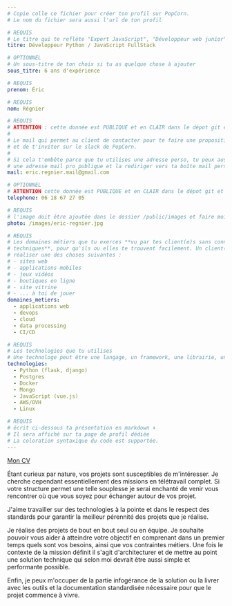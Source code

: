```yaml
---
# Copie colle ce fichier pour créer ton profil sur PopCorn.
# Le nom du fichier sera aussi l'url de ton profil

# REQUIS
# Le titre qui te refléte "Expert JavaScript", "Développeur web junior"
titre: Développeur Python / JavaScript FullStack

# OPTIONNEL
# Un sous-titre de ton choix si tu as quelque chose à ajouter
sous_titre: 6 ans d'expérience

# REQUIS
prenom: Éric

# REQUIS
nom: Régnier

# REQUIS
# ATTENTION : cette donnée est PUBLIQUE et en CLAIR dans le dépot git et sur le site
#
# Le mail qui permet au client de contacter pour te faire une proposition de projet
# et de t'inviter sur le slack de PopCorn.
#
# Si cela t'embête parce que tu utilises une adresse perso, tu peux aussi te créer
# une adresse mail pro publique et la rediriger vers ta boîte mail perso
mail: eric.regnier.mail@gmail.com

# OPTIONNEL
# ATTENTION cette donnée est PUBLIQUE et en CLAIR dans le dépot git et sur le site
telephone: 06 18 67 27 05

# REQUIS
# l'image doit être ajoutée dans le dossier /public/images et faire moins de 100ko ! Sa hauteur affichée sur le site sera de 300px, elle s'adaptera comme elle peut au responsive avec du css.
photo: /images/eric-regnier.jpg

# REQUIS
# Les domaines métiers que tu exerces **vu par tes client(e)s sans connaissances
# techniques**, pour qu'ils ou elles te trouvent facilement. Un client(e) veut par exemple
# réaliser une des choses suivantes :
# - sites web
# - applications mobiles
# - jeux vidéos
# - boutiques en ligne
# - site vitrine
# - ... à toi de jouer
domaines_metiers:
  - applications web
  - devops
  - cloud
  - data processing
  - CI/CD

# REQUIS
# Les technologies que tu utilises
# Une technologe peut être une langage, un framework, une librairie, un CMS ...
technologies:
  - Python (flask, django)
  - Postgres
  - Docker
  - Mongo
  - JavaScript (vue.js)
  - AWS/OVH
  - Linux

# REQUIS
# écrit ci-dessous ta présentation en markdown ⬇️
# Il sera affiché sur ta page de profil dédiée
# La coloration syntaxique du code est supportée.
---
```


[Mon CV](https://eregnier.github.io/)

Étant curieux par nature, vos projets sont susceptibles de m'intéresser. Je cherche cependant essentiellement des missions en télétravail complet. Si votre structure permet une telle souplesse je serai enchanté de venir vous rencontrer où que vous soyez pour échanger autour de vos projet.

J'aime travailler sur des technologies à la pointe et dans le respect des standards pour garantir la meilleur pérennité des projets que je réalise.

Je réalise des projets de bout en bout seul ou en équipe. Je souhaite pouvoir vous aider à atteindre votre objectif en comprenant dans un premier temps quels sont vos besoins, ainsi que vos contraintes métiers. Une fois le contexte de la mission définit il s'agit d'architecturer et de mettre au point
une solution technique qui selon moi devrait être aussi simple et performante possible.

Enfin, je peux m'occuper de la partie infogérance de la solution ou la livrer avec les outils et la documentation standardisée nécessaire pour que le projet commence à vivre.
